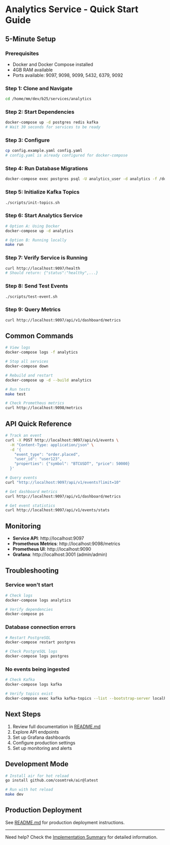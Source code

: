 # Analytics Service - Quick Start Guide

## 5-Minute Setup

### Prerequisites
- Docker and Docker Compose installed
- 4GB RAM available
- Ports available: 9097, 9098, 9099, 5432, 6379, 9092

### Step 1: Clone and Navigate
```bash
cd /home/mm/dev/b25/services/analytics
```

### Step 2: Start Dependencies
```bash
docker-compose up -d postgres redis kafka
# Wait 30 seconds for services to be ready
```

### Step 3: Configure
```bash
cp config.example.yaml config.yaml
# config.yaml is already configured for docker-compose
```

### Step 4: Run Database Migrations
```bash
docker-compose exec postgres psql -U analytics_user -d analytics -f /docker-entrypoint-initdb.d/001_initial_schema.sql
```

### Step 5: Initialize Kafka Topics
```bash
./scripts/init-topics.sh
```

### Step 6: Start Analytics Service
```bash
# Option A: Using Docker
docker-compose up -d analytics

# Option B: Running locally
make run
```

### Step 7: Verify Service is Running
```bash
curl http://localhost:9097/health
# Should return: {"status":"healthy",...}
```

### Step 8: Send Test Events
```bash
./scripts/test-event.sh
```

### Step 9: Query Metrics
```bash
curl http://localhost:9097/api/v1/dashboard/metrics
```

## Common Commands

```bash
# View logs
docker-compose logs -f analytics

# Stop all services
docker-compose down

# Rebuild and restart
docker-compose up -d --build analytics

# Run tests
make test

# Check Prometheus metrics
curl http://localhost:9098/metrics
```

## API Quick Reference

```bash
# Track an event
curl -X POST http://localhost:9097/api/v1/events \
  -H "Content-Type: application/json" \
  -d '{
    "event_type": "order.placed",
    "user_id": "user123",
    "properties": {"symbol": "BTCUSDT", "price": 50000}
  }'

# Query events
curl "http://localhost:9097/api/v1/events?limit=10"

# Get dashboard metrics
curl http://localhost:9097/api/v1/dashboard/metrics

# Get event statistics
curl http://localhost:9097/api/v1/events/stats
```

## Monitoring

- **Service API**: http://localhost:9097
- **Prometheus Metrics**: http://localhost:9098/metrics
- **Prometheus UI**: http://localhost:9090
- **Grafana**: http://localhost:3001 (admin/admin)

## Troubleshooting

### Service won't start
```bash
# Check logs
docker-compose logs analytics

# Verify dependencies
docker-compose ps
```

### Database connection errors
```bash
# Restart PostgreSQL
docker-compose restart postgres

# Check PostgreSQL logs
docker-compose logs postgres
```

### No events being ingested
```bash
# Check Kafka
docker-compose logs kafka

# Verify topics exist
docker-compose exec kafka kafka-topics --list --bootstrap-server localhost:9092
```

## Next Steps

1. Review full documentation in [README.md](README.md)
2. Explore API endpoints
3. Set up Grafana dashboards
4. Configure production settings
5. Set up monitoring and alerts

## Development Mode

```bash
# Install air for hot reload
go install github.com/cosmtrek/air@latest

# Run with hot reload
make dev
```

## Production Deployment

See [README.md](README.md) for production deployment instructions.

---
Need help? Check the [Implementation Summary](IMPLEMENTATION_SUMMARY.md) for detailed information.
